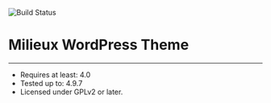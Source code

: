 ![Build Status](https://img.shields.io/badge/Build-passing-brightgreen.svg)

# Milieux WordPress Theme

-----------
* Requires at least: 4.0
* Tested up to: 4.9.7
* Licensed under GPLv2 or later.

